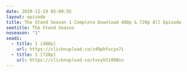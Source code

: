 ```yaml
---
date: 2020-12-19 05:09:55
layout: episode
title: The Stand Season 1 Complete Download 480p & 720p All Episode
seotitle: The Stand Season
noseason: "1"
seadi:
  - title: 1 [480p]
    url: https://clicknupload.co/z49phfucyx7i
  - title: 1 [720p]
    url: https://clicknupload.co/txvyk51098nx
---
```

